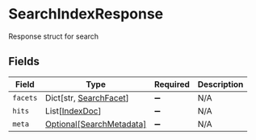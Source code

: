 # SearchIndexResponse

Response struct for search


## Fields

| Field                                                             | Type                                                              | Required                                                          | Description                                                       |
| ----------------------------------------------------------------- | ----------------------------------------------------------------- | ----------------------------------------------------------------- | ----------------------------------------------------------------- |
| `facets`                                                          | Dict[str, [SearchFacet](../../models/shared/searchfacet.md)]      | :heavy_minus_sign:                                                | N/A                                                               |
| `hits`                                                            | List[[IndexDoc](../../models/shared/indexdoc.md)]                 | :heavy_minus_sign:                                                | N/A                                                               |
| `meta`                                                            | [Optional[SearchMetadata]](../../models/shared/searchmetadata.md) | :heavy_minus_sign:                                                | N/A                                                               |